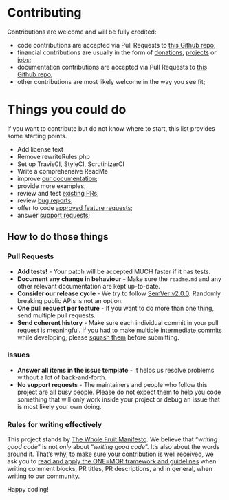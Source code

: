 # Contributing

Contributions are welcome and will be fully credited:
- code contributions are accepted via Pull Requests to [this Github repo](https://github.com/peresmishnyk/laravel-glide);
- financial contributions are usually in the form of [donations](), [projects]() or [jobs](); 
- documentation contributions are accepted via Pull Requests to [this Github repo](https://github.com/peresmishnyk/laravel-glide);
- other contributions are most likely welcome in the way you see fit;

# Things you could do
If you want to contribute but do not know where to start, this list provides some starting points.
- Add license text
- Remove rewriteRules.php
- Set up TravisCI, StyleCI, ScrutinizerCI
- Write a comprehensive ReadMe
- improve [our documentation]();
- provide more examples;
- review and test [existing PRs]();
- review [bug reports]();
- offer to code [approved feature requests]();
- answer [support requests]();


## How to do those things

### Pull Requests
- **Add tests!** - Your patch will be accepted MUCH faster if it has tests.
- **Document any change in behaviour** - Make sure the `readme.md` and any other relevant documentation are kept up-to-date.
- **Consider our release cycle** - We try to follow [SemVer v2.0.0](http://semver.org/). Randomly breaking public APIs is not an option.
- **One pull request per feature** - If you want to do more than one thing, send multiple pull requests.
- **Send coherent history** - Make sure each individual commit in your pull request is meaningful. If you had to make multiple intermediate commits while developing, please [squash them](http://www.git-scm.com/book/en/v2/Git-Tools-Rewriting-History#Changing-Multiple-Commit-Messages) before submitting.

### Issues
- **Answer all items in the issue template** - It helps us resolve problems without a lot of back-and-forth.
- **No support requests** - The maintainers and people who follow this project are all busy people. Please do not expect them to help you code something that will only work inside your project or debug an issue that is most likely your own doing. 

### Rules for writing effectively

This project stands by [The Whole Fruit Manifesto](https://github.com/the-whole-fruit/manifesto). We believe that “_writing good code_” is not _only_ about “_writing good code_”. It’s also about the words around it. That’s why, to make sure your contribution is well received, we ask you to [read and apply the ONE=MOR framework and guidelines](https://github.com/the-whole-fruit/manifesto) when writing comment blocks, PR titles, PR descriptions, and in general, when writing to our community.


Happy coding!